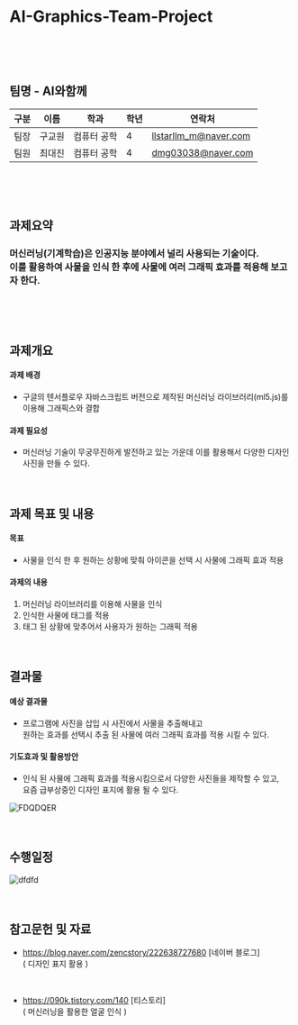#  AI-Graphics-Team-Project
<br/><br/><br/>

## 팀명 - AI와함께

|구분|이름|학과|학년|연락처|
|---|---|---|---|---|
|팀장|구교원|컴퓨터 공학|4|llstarllm_m@naver.com|
|팀원|최대진|컴퓨터 공학|4|dmg03038@naver.com|

<br/><br/><br/>

## 과제요약

### 머신러닝(기계학습)은 인공지능 분야에서 널리 사용되는 기술이다.<br/>이를 활용하여 사물을 인식 한 후에 사물에 여러 그래픽 효과를 적용해 보고자 한다.
<br/><br/><br/>

## 과제개요

#### 과제 배경
- 구글의 텐서플로우 자바스크립트 버전으로 제작된 머신러닝 라이브러리(ml5.js)를 이용해 그래픽스와 결합

#### 과제 필요성
- 머신러닝 기술이 무궁무진하게 발전하고 있는 가운데 이를 활용해서 다양한 디자인 사진을 만들 수 있다.
<br/><br/><br/>

## 과제 목표 및 내용

#### 목표

- 사물을 인식 한 후 원하는 상황에 맞춰 아이콘을 선택 시 사물에 그래픽 효과 적용

#### 과제의 내용

1. 머신러닝 라이브러리를 이용해 사물을 인식
2. 인식한 사물에 태그를 적용
3. 태그 된 상황에 맞추어서 사용자가 원하는 그래픽 적용
<br/><br/><br/>

## 결과물

#### 예상 결과물

- 프로그램에 사진을 삽입 시 사진에서 사물을 추출해내고 <br/> 원하는 효과를 선택시 추출 된 사물에 여러 그래픽 효과를 적용 시킬 수 있다.

#### 기도효과 및 활용방안

- 인식 된 사물에 그래픽 효과를 적용시킴으로서 다양한 사진들을 제작할 수 있고,<br/> 요즘 급부상중인 디자인 표지에 활용 될 수 있다.

![FDQDQER](https://user-images.githubusercontent.com/102790527/169730044-7e39d32c-177c-4465-8d01-c130da664220.PNG)
<br/><br/><br/>

## 수행일정

![dfdfd](https://user-images.githubusercontent.com/102790527/169727690-d3708314-e308-4a5f-8ce8-d454aeb6b7b0.PNG)
<br/><br/><br/>

## 참고문헌 및 자료
 
- https://blog.naver.com/zencstory/222638727680 [네이버 블로그] <br/>
( 디자인 표지 활용 )
<br/>

- https://090k.tistory.com/140 [티스토리] <br/>
( 머신러닝을 활용한 얼굴 인식 )
